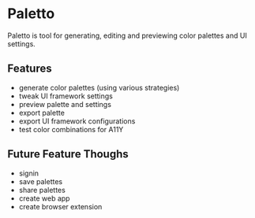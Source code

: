 # Paletto

Paletto is tool for generating, editing and previewing color palettes and UI settings.

## Features

- generate color palettes (using various strategies)
- tweak UI framework settings
- preview palette and settings
- export palette
- export UI framework configurations
- test color combinations for A11Y

## Future Feature Thoughs

- signin
- save palettes
- share palettes
- create web app
- create browser extension
